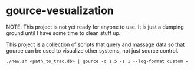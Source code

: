 gource-vesualization
====================

NOTE: This project is not yet ready for anyone to use. It is just a dumping ground until I have some time to clean stuff up.

This project is a collection of scripts that query and massage data so that gource can be used to visualize other systems, not just source control.

```
./new.sh <path_to_trac.db> | gource -c 1.5 -s 1 --log-format custom -
```
